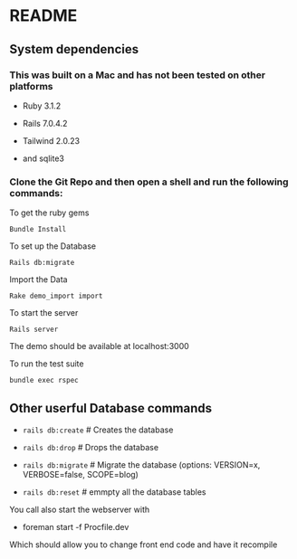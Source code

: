 # README

## System dependencies
  
### This was built on a Mac and has not been tested on other platforms

* Ruby 3.1.2
 
* Rails  7.0.4.2
 
* Tailwind 2.0.23
 
* and sqlite3
 
### Clone the Git Repo and then open a shell and run the following commands:

To get the ruby gems

`Bundle Install`

To set up the Database

`Rails db:migrate`

Import the Data

`Rake demo_import import`

To start the server

`Rails server`

 The demo should be available at localhost:3000

To run the test suite

`bundle exec rspec`

## Other userful Database commands

* `rails db:create`                          # Creates the database

* `rails db:drop`                            # Drops the database

* `rails db:migrate`                         # Migrate the database (options: VERSION=x, VERBOSE=false, SCOPE=blog)

* `rails db:reset`                           # emmpty all the database tables

You call also start the webserver with

* foreman start -f Procfile.dev

Which should allow you to change front end code and have it recompile
